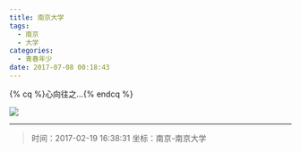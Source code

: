 ```yaml
---
title: 南京大学
tags:
  - 南京
  - 大学
categories:
  - 青春年少
date: 2017-07-08 00:18:43
---
```


{% cq %}心向往之...{% endcq %}

![](/images/naive/Nanjing-university.jpg)

---

> 时间：2017-02-19 16:38:31
> 坐标：南京-南京大学